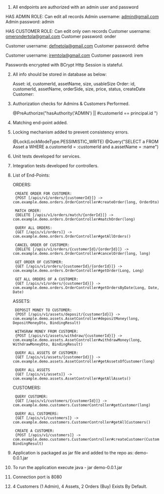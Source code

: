 
1. All endpoints are authorized with an admin user and password

  HAS ADMIN ROLE: Can edit all records
  Admin username: admin@gmail.com
  Admin password: admin

  HAS CUSTOMER ROLE: Can edit only own records
  Customer username: omerondertola@gmail.com
  Customer password: onder
  
  Customer username: defnetola@gmail.com
  Customer password: defne
  
  Customer username: iremtola@gmail.com
  Customer password: irem

  Passwords encrypted with BCrypt
  Http Session is stateful.

2. All info should be stored in database as below:

   Asset: id, customerId, assetName, size, usableSize
   Order: id, customerId, assetName, orderSide, size, price, status, createDate
   Customer: 

4. Authorization checks for Admins & Customers Performed.

   @PreAuthorize("hasAuthority('ADMIN') || #customerId == principal.id ")

5. Matching end-point added.

6. Locking mechanism added to prevent consistency errors.

    @Lock(LockModeType.PESSIMISTIC_WRITE)
    @Query("SELECT a FROM Asset a WHERE a.customerId = :customerId and a.assetName = :name")

7. Unit tests developed for services.

8. Integration tests developed for controllers.

9. List of End-Points:

    ORDERS:

        CREATE ORDER FOR CUSTOMER:
        {POST [/apis/v1/orders/{customerId}]} -> com.example.demo.orders.OrderController#createOrder(long, OrderDto)

        MATCH ORDER:
        {DELETE [/apis/v1/orders/match/{orderId}]} -> com.example.demo.orders.OrderController#matchOrder(long)

        QUERY ALL ORDERS:
        {GET [/apis/v1/orders]} -> com.example.demo.orders.OrderController#getAllOrders()

        CANCEL ORDER OF CUSTOMER:
        {DELETE [/apis/v1/orders/{customerId}/{orderId}]} -> com.example.demo.orders.OrderController#cancelOrder(long, long)

        GET ORDER OF CUSTOMER:
        {GET [/apis/v1/orders/{customerId}/{orderId}]} -> com.example.demo.orders.OrderController#getOrder(Long, Long)

        GET ALL ORDERS OF A CUSTOMER:
        {GET [/apis/v1/orders/{customerId}]} -> com.example.demo.orders.OrderController#getOrdersByDate(Long, Date, Date)

    ASSETS:

        DEPOSIT MONEY TO CUSTOMER:
        {POST [/apis/v1/assets/deposit/{customerId}]} -> com.example.demo.assets.AssetController#depositMoney(long, DepositMoneyDto, BindingResult)

        WITHSRAW MONEY FROM CUSTOMER:
        {POST [/apis/v1/assets/withdraw/{customerId}]} -> com.example.demo.assets.AssetController#withdrawMoney(long, WithdrawMoneyDto, BindingResult)

        QUERY ALL ASSETS OF CUSTOMER:
        {GET [/apis/v1/assets/{customerId}]} -> com.example.demo.assets.AssetController#getAssetsOfCustomer(long)

        QUERY ALL ASSETS
        {GET [/apis/v1/assets]} -> com.example.demo.assets.AssetController#getAllAssets()

    CUSTOMERS:

        QUERY CUSTOMER:
        {GET [/apis/v1/customers/{customerId}]} -> com.example.demo.customers.CustomerController#getCustomer(long)

        QUERY ALL CUSTOMERS:
        {GET [/apis/v1/customers]} -> com.example.demo.customers.CustomerController#getAllCustomers()

        CREATE A CUSTOMER:
        {POST [/apis/v1/customers]} -> com.example.demo.customers.CustomerController#createCustomer(Customer, BindingResult)      
      
      
11. Application is packaged as jar file and added to the repo as: demo-0.0.1.jar
    
12. To run the application execute java - jar demo-0.0.1.jar

13. Connection port is 8080

14. 4 Customers (1 Admin), 4 Assets, 2 Orders (Buy) Exists By Default.
    
   
